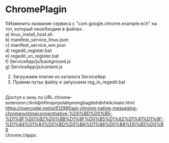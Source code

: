 # ChromePlagin
1)Изменить название сервиса с "com.google.chrome.example.ech" на тот, который неообходим в файлах:
<br/>       a) linux_install_host.sh
<br/>       b) manifest_service_linux.json
<br/>       c) manifest_service_win.json
<br/>       d) regedit_register.bat
<br/>       e) regedit_un_register.bat
<br/>       f) ServiceApp/js/background.js
<br/>       g) ServiceApp/js/content.js

2) Загружаем плагин из каталога ServiceApp
3) Правим путьк файлу и запускаем reg_in_regedit.bat

<br/>Доступ к окну по URL  chrome-extension://knldjmfmopnpolahpmmgbagdohdnhkik/main.html
<br/>https://overcoder.net/q/512991/api-chrome-native-messaging-chromeruntimeconnectnative-%D0%BD%D0%B5-%D1%8F%D0%B2%D0%BB%D1%8F%D0%B5%D1%82%D1%81%D1%8F-%D1%84%D1%83%D0%BD%D0%BA%D1%86%D0%B8%D0%B5%D0%B9
<br/> chrome://apps
